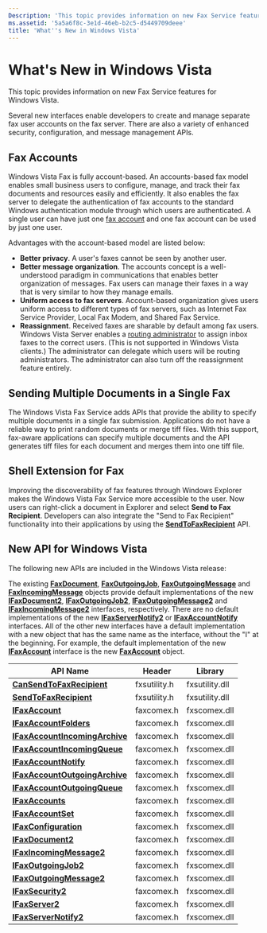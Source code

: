 ```yaml
---
Description: 'This topic provides information on new Fax Service features for Windows Vista.'
ms.assetid: '5a5a6f8c-3e1d-46eb-b2c5-d5449709deee'
title: 'What''s New in Windows Vista'
---
```


# What's New in Windows Vista

This topic provides information on new Fax Service features for Windows Vista.

Several new interfaces enable developers to create and manage separate fax user accounts on the fax server. There are also a variety of enhanced security, configuration, and message management APIs.

## Fax Accounts

Windows Vista Fax is fully account-based. An accounts-based fax model enables small business users to configure, manage, and track their fax documents and resources easily and efficiently. It also enables the fax server to delegate the authentication of fax accounts to the standard Windows authentication module through which users are authenticated. A single user can have just one [fax account](-mfax-glossary.md) and one fax account can be used by just one user.

Advantages with the account-based model are listed below:

-   **Better privacy**. A user's faxes cannot be seen by another user.
-   **Better message organization**. The accounts concept is a well-understood paradigm in communications that enables better organization of messages. Fax users can manage their faxes in a way that is very similar to how they manage emails.
-   **Uniform access to fax servers**. Account-based organization gives users uniform access to different types of fax servers, such as Internet Fax Service Provider, Local Fax Modem, and Shared Fax Service.
-   **Reassignment**. Received faxes are sharable by default among fax users. Windows Vista Server enables a [routing administrator](-mfax-glossary.md) to assign inbox faxes to the correct users. (This is not supported in Windows Vista clients.) The administrator can delegate which users will be routing administrators. The administrator can also turn off the reassignment feature entirely.

## Sending Multiple Documents in a Single Fax

The Windows Vista Fax Service adds APIs that provide the ability to specify multiple documents in a single fax submission. Applications do not have a reliable way to print random documents or merge tiff files. With this support, fax-aware applications can specify multiple documents and the API generates tiff files for each document and merges them into one tiff file.

## Shell Extension for Fax

Improving the discoverability of fax features through Windows Explorer makes the Windows Vista Fax Service more accessible to the user. Now users can right-click a document in Explorer and select **Send to Fax Recipient**. Developers can also integrate the "Send to Fax Recipient" functionality into their applications by using the [**SendToFaxRecipient**](-mfax-sendtofaxrecipient.md) API.

## New API for Windows Vista

The following new APIs are included in the Windows Vista release:

The existing [**FaxDocument**](-mfax-faxdocument.md), [**FaxOutgoingJob**](-mfax-faxoutgoingjob.md), [**FaxOutgoingMessage**](-mfax-faxoutgoingmessage.md) and [**FaxIncomingMessage**](-mfax-faxincomingmessage.md) objects provide default implementations of the new [**IFaxDocument2**](-mfax-faxdocument2-cpp.md), [**IFaxOutgoingJob2**](-mfax-faxoutgoingjob2-cpp.md), [**IFaxOutgoingMessage2**](-mfax-faxoutgoingmessage2-cpp.md) and [**IFaxIncomingMessage2**](-mfax-faxincomingmessage2-cpp.md) interfaces, respectively. There are no default implementations of the new [**IFaxServerNotify2**](-mfax-ifaxservernotify2.md) or [**IFaxAccountNotify**](-mfax-ifaxaccountnotify.md) interfaces. All of the other new interfaces have a default implementation with a new object that has the same name as the interface, without the "I" at the beginning. For example, the default implementation of the new [**IFaxAccount**](-mfax-faxaccount-cpp.md) interface is the new [**FaxAccount**](-mfax-faxaccount.md) object.



| API Name                                                                  | Header       | Library        |
|---------------------------------------------------------------------------|--------------|----------------|
| [**CanSendToFaxRecipient**](-mfax-cansendtofaxrecipient.md)              | fxsutility.h | fxsutility.dll |
| [**SendToFaxRecipient**](-mfax-sendtofaxrecipient.md)                    | fxsutility.h | fxsutility.dll |
| [**IFaxAccount**](-mfax-faxaccount-cpp.md)                               | faxcomex.h   | fxscomex.dll   |
| [**IFaxAccountFolders**](-mfax-faxaccountfolders-cpp.md)                 | faxcomex.h   | fxscomex.dll   |
| [**IFaxAccountIncomingArchive**](-mfax-faxaccountincomingarchive-cpp.md) | faxcomex.h   | fxscomex.dll   |
| [**IFaxAccountIncomingQueue**](-mfax-faxaccountincomingqueue-cpp.md)     | faxcomex.h   | fxscomex.dll   |
| [**IFaxAccountNotify**](-mfax-ifaxaccountnotify.md)                      | faxcomex.h   | fxscomex.dll   |
| [**IFaxAccountOutgoingArchive**](-mfax-faxaccountoutgoingarchive-cpp.md) | faxcomex.h   | fxscomex.dll   |
| [**IFaxAccountOutgoingQueue**](-mfax-faxaccountoutgoingqueue-cpp.md)     | faxcomex.h   | fxscomex.dll   |
| [**IFaxAccounts**](-mfax-faxaccounts-cpp.md)                             | faxcomex.h   | fxscomex.dll   |
| [**IFaxAccountSet**](-mfax-faxaccountset-cpp.md)                         | faxcomex.h   | fxscomex.dll   |
| [**IFaxConfiguration**](-mfax-ifaxconfiguration.md)                      | faxcomex.h   | fxscomex.dll   |
| [**IFaxDocument2**](-mfax-faxdocument2-cpp.md)                           | faxcomex.h   | fxscomex.dll   |
| [**IFaxIncomingMessage2**](-mfax-faxincomingmessage2-cpp.md)             | faxcomex.h   | fxscomex.dll   |
| [**IFaxOutgoingJob2**](-mfax-faxoutgoingjob2-cpp.md)                     | faxcomex.h   | fxscomex.dll   |
| [**IFaxOutgoingMessage2**](-mfax-faxoutgoingmessage2-cpp.md)             | faxcomex.h   | fxscomex.dll   |
| [**IFaxSecurity2**](-mfax-faxsecurity2-cpp.md)                           | faxcomex.h   | fxscomex.dll   |
| [**IFaxServer2**](-mfax-faxserver2-cpp.md)                               | faxcomex.h   | fxscomex.dll   |
| [**IFaxServerNotify2**](-mfax-ifaxservernotify2.md)                      | faxcomex.h   | fxscomex.dll   |



 

 

 



